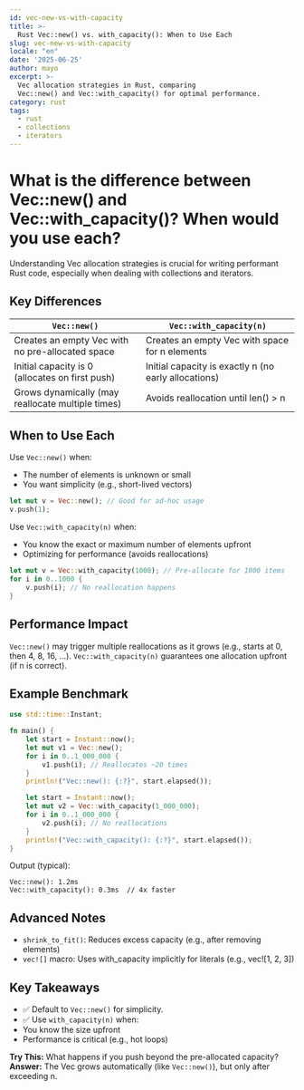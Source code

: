 ```yaml
---
id: vec-new-vs-with-capacity
title: >-
  Rust Vec::new() vs. with_capacity(): When to Use Each
slug: vec-new-vs-with-capacity
locale: "en"
date: '2025-06-25'
author: mayo
excerpt: >-
  Vec allocation strategies in Rust, comparing
  Vec::new() and Vec::with_capacity() for optimal performance.
category: rust
tags:
  - rust
  - collections
  - iterators
---
```


# What is the difference between Vec::new() and Vec::with_capacity()? When would you use each?

Understanding Vec allocation strategies is crucial for writing performant Rust code, especially when dealing with collections and iterators.

## Key Differences

| `Vec::new()` | `Vec::with_capacity(n)` |
|--------------|-------------------------|
| Creates an empty Vec with no pre-allocated space | Creates an empty Vec with space for n elements |
| Initial capacity is 0 (allocates on first push) | Initial capacity is exactly n (no early allocations) |
| Grows dynamically (may reallocate multiple times) | Avoids reallocation until len() > n |

## When to Use Each

Use `Vec::new()` when:
- The number of elements is unknown or small
- You want simplicity (e.g., short-lived vectors)

```rust
let mut v = Vec::new(); // Good for ad-hoc usage
v.push(1);
```

Use `Vec::with_capacity(n)` when:
- You know the exact or maximum number of elements upfront
- Optimizing for performance (avoids reallocations)

```rust
let mut v = Vec::with_capacity(1000); // Pre-allocate for 1000 items
for i in 0..1000 {
    v.push(i); // No reallocation happens
}
```

## Performance Impact

`Vec::new()` may trigger multiple reallocations as it grows (e.g., starts at 0, then 4, 8, 16, ...).
`Vec::with_capacity(n)` guarantees one allocation upfront (if n is correct).

## Example Benchmark

```rust
use std::time::Instant;

fn main() {
    let start = Instant::now();
    let mut v1 = Vec::new();
    for i in 0..1_000_000 {
        v1.push(i); // Reallocates ~20 times
    }
    println!("Vec::new(): {:?}", start.elapsed());

    let start = Instant::now();
    let mut v2 = Vec::with_capacity(1_000_000);
    for i in 0..1_000_000 {
        v2.push(i); // No reallocations
    }
    println!("Vec::with_capacity(): {:?}", start.elapsed());
}
```

Output (typical):
```
Vec::new(): 1.2ms
Vec::with_capacity(): 0.3ms  // 4x faster
```

## Advanced Notes

- `shrink_to_fit()`: Reduces excess capacity (e.g., after removing elements)
- `vec![]` macro: Uses with_capacity implicitly for literals (e.g., vec![1, 2, 3])

## Key Takeaways

- ✅ Default to `Vec::new()` for simplicity.  
- ✅ Use `with_capacity(n)` when:
- You know the size upfront
- Performance is critical (e.g., hot loops)

**Try This:** What happens if you push beyond the pre-allocated capacity?  
**Answer:** The Vec grows automatically (like `Vec::new()`), but only after exceeding n.
